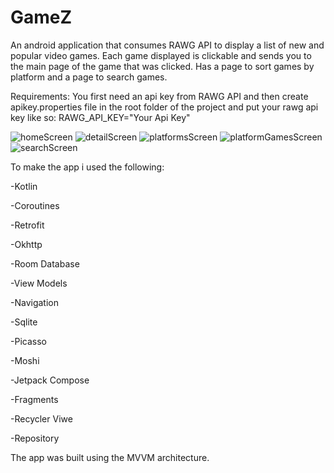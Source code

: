 # GameZ

An android application that consumes RAWG API to display a list of new and popular video games.
Each game displayed is clickable and sends you to the main page of the game that was clicked.
Has a page to sort games by platform and a page to search games.

Requirements:
You first need an api key from RAWG API and then create apikey.properties file in the root folder of the project and put your rawg api key like so:
RAWG_API_KEY="Your Api Key"

![homeScreen](https://user-images.githubusercontent.com/70656948/224531532-e5099c50-b765-42ab-bff3-ac144531325c.png)
![detailScreen](https://user-images.githubusercontent.com/70656948/224531540-ca254552-1ce9-4c6e-a6e7-a24189f014a9.png)
![platformsScreen](https://user-images.githubusercontent.com/70656948/224531549-6ec1b91a-9b47-4199-814e-4af2a0746044.png)
![platformGamesScreen](https://user-images.githubusercontent.com/70656948/224531552-260ea132-bedd-4d50-bf10-8cf4c308d30f.png)
![searchScreen](https://user-images.githubusercontent.com/70656948/224531558-6f0a7019-ffc6-47e9-8db3-c6c921e8f72e.png)

To make the app i used the following:

-Kotlin

-Coroutines

-Retrofit

-Okhttp

-Room Database

-View Models

-Navigation

-Sqlite

-Picasso

-Moshi

-Jetpack Compose

-Fragments

-Recycler Viwe

-Repository


The app was built using the MVVM architecture.
